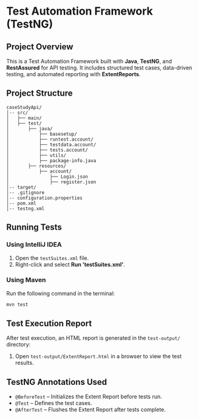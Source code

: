 # Test Automation Framework (TestNG)

## Project Overview

This is a Test Automation Framework built with **Java**, **TestNG**, and **RestAssured** for API testing. It includes structured test cases, data-driven testing, and automated reporting with **ExtentReports**.

## Project Structure

```
caseStudyApi/
│-- src/
│   ├── main/
│   ├── test/
│       ├── java/
│           ├── basesetup/
│           ├── runtest.account/
│           ├── testdata.account/
│           ├── tests.account/
│           ├── utils/
│           ├── package-info.java
│       ├── resources/
│           ├── account/
│               ├── Login.json
│               ├── register.json
│-- target/
│-- .gitignore
│-- configuration.properties
│-- pom.xml
│-- testng.xml
```


## Running Tests

### Using IntelliJ IDEA

1. Open the `testSuites.xml` file.
2. Right-click and select **Run 'testSuites.xml'**.

### Using Maven

Run the following command in the terminal:

```sh
mvn test
```

## Test Execution Report

After test execution, an HTML report is generated in the `test-output/` directory:

1. Open `test-output/ExtentReport.html` in a browser to view the test results.

## TestNG Annotations Used

- `@BeforeTest` – Initializes the Extent Report before tests run.
- `@Test` – Defines the test cases.
- `@AfterTest` – Flushes the Extent Report after tests complete.

